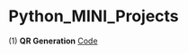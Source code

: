 # Python_MINI_Projects
(1) **QR Generation**  [Code](https://github.com/HimaRaniMathews/Python_MINI_Projects/tree/main/QR_Generation)
